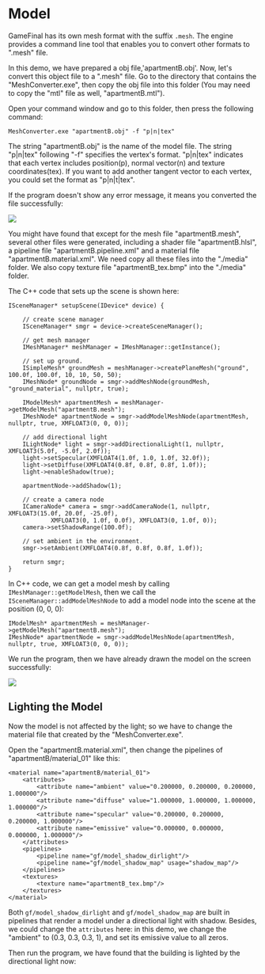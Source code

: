 # Model #

GameFinal has its own mesh format with the suffix `.mesh`. The engine provides a command line tool that enables you to convert other formats to ".mesh" file.

In this demo, we have prepared a obj file,'apartmentB.obj'. Now, let's convert this object file to a ".mesh" file. 
Go to the directory that contains the "MeshConverter.exe", then copy the obj file into this folder (You may need to copy the "mtl" file as well, "apartmentB.mtl").

Open your command window and go to this folder, then press the following command:
	
	MeshConverter.exe "apartmentB.obj" -f "p|n|tex"

The string "apartmentB.obj" is the name of the model file. The string "p|n|tex" following "-f" specifies the vertex's format. "p|n|tex" indicates that each vertex includes position(p), normal vector(n) and texture coordinates(tex). If you want to add another tangent vector to each vertex, you could set the format as "p|n|t|tex".

If the program doesn't show any error message, it means you converted the file successfully:

![](https://raw.githubusercontent.com/woyaofacai/GameFinal/master/Tutorials/img/05-01.png)

You might have found that except for the mesh file "apartmentB.mesh", several other files were generated, including a shader file "apartmentB.hlsl", a pipeline file "apartmentB.pipeline.xml" and a material file "apartmentB.material.xml". We need copy all these files into the "./media" folder. We also copy texture file "apartmentB_tex.bmp" into the "./media" folder.

The C++ code that sets up the scene is shown here:

	ISceneManager* setupScene(IDevice* device) {
	
		// create scene manager
		ISceneManager* smgr = device->createSceneManager();
	
		// get mesh manager
		IMeshManager* meshManager = IMeshManager::getInstance();
	
		// set up ground.
		ISimpleMesh* groundMesh = meshManager->createPlaneMesh("ground", 100.0f, 100.0f, 10, 10, 50, 50);
		IMeshNode* groundNode = smgr->addMeshNode(groundMesh, "ground_material", nullptr, true);
	
		IModelMesh* apartmentMesh = meshManager->getModelMesh("apartmentB.mesh");
		IMeshNode* apartmentNode = smgr->addModelMeshNode(apartmentMesh, nullptr, true, XMFLOAT3(0, 0, 0));
	
		// add directional light
		ILightNode* light = smgr->addDirectionalLight(1, nullptr, XMFLOAT3(5.0f, -5.0f, 2.0f));
		light->setSpecular(XMFLOAT4(1.0f, 1.0, 1.0f, 32.0f));
		light->setDiffuse(XMFLOAT4(0.8f, 0.8f, 0.8f, 1.0f));
		light->enableShadow(true);
	
		apartmentNode->addShadow(1);
	
		// create a camera node
		ICameraNode* camera = smgr->addCameraNode(1, nullptr, XMFLOAT3(15.0f, 20.0f, -25.0f), 
				XMFLOAT3(0, 1.0f, 0.0f), XMFLOAT3(0, 1.0f, 0));
		camera->setShadowRange(100.0f);
	
		// set ambient in the environment.
		smgr->setAmbient(XMFLOAT4(0.8f, 0.8f, 0.8f, 1.0f));
	
		return smgr;
	}


In C++ code, we can get a model mesh by calling `IMeshManager::getModelMesh`, then we call the `ISceneManager::addModelMeshNode` to add a model node into the scene at the position (0, 0, 0):

	IModelMesh* apartmentMesh = meshManager->getModelMesh("apartmentB.mesh");
	IMeshNode* apartmentNode = smgr->addModelMeshNode(apartmentMesh, nullptr, true, XMFLOAT3(0, 0, 0));

We run the program, then we have already drawn the model on the screen successfully:

![](https://raw.githubusercontent.com/woyaofacai/GameFinal/master/Tutorials/img/05-02.png)

## Lighting the Model ##

Now the model is not affected by the light; so we have to change the material file that created by the "MeshConverter.exe". 

Open the "apartmentB.material.xml", then change the pipelines of "apartmentB/material_01" like this:

    <material name="apartmentB/material_01">
        <attributes>
            <attribute name="ambient" value="0.200000, 0.200000, 0.200000, 1.000000"/>
            <attribute name="diffuse" value="1.000000, 1.000000, 1.000000, 1.000000"/>
            <attribute name="specular" value="0.200000, 0.200000, 0.200000, 1.000000"/>
            <attribute name="emissive" value="0.000000, 0.000000, 0.000000, 1.000000"/>
        </attributes>
        <pipelines>
            <pipeline name="gf/model_shadow_dirlight"/>
            <pipeline name="gf/model_shadow_map" usage="shadow_map"/>
        </pipelines>
        <textures>
            <texture name="apartmentB_tex.bmp"/>
        </textures>
    </material>

Both `gf/model_shadow_dirlight` and `gf/model_shadow_map` are built in pipelines that render a model under a directional light with shadow. Besides, we could change the `attributes` here: in this demo, we change the "ambient" to (0.3, 0.3, 0.3, 1), and set its emissive value to all zeros.
 
Then run the program, we have found that the building is lighted by the directional light now:




